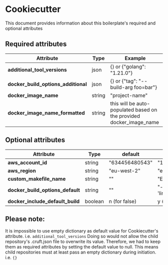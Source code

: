 # Cookiecutter

This document provides information about this boilerplate's required and optional attributes  

## Required attributes

| Attribute                           | Type     | Example                                                             |
|-------------------------------------|----------|---------------------------------------------------------------------|
| **additional_tool_versions**        | json     | {} or {"golang": "1.21.0"}                                          |
| **docker_build_options_additional** | json     | {} or {"tag": "--build-arg foo=bar"}                              |
| **docker_image_name**               | string   | "project-name"                                                      | 
| **docker_image_name_formatted**     | string   | this will be auto-populated based on the provided docker_image_name |

## Optional attributes

| Attribute                           | Type     | default        | Example                     |
|-------------------------------------|----------|----------------|-----------------------------|
| **aws_account_id**                  | string   | "634456480543" | "112233445566"              |
| **aws_region**                      | string   | "eu-west-2"    | "eu-west-1"                 | 
| **custom_makefile_name**            | string   | ""             | "ExtraMakefile"             |        
| **docker_build_options_default**    | string   | ""             | "--platform 'linux/amd64'"  |
| **docker_include_default_build**    | boolean  | n (for false)  | y (for ture)                | 

## Please note:
It is impossible to use empty dictionary as default value for Cookiecutter's attribute. i.e. `additional_tool_versions`
Doing so would not allow the child repository's .cruft.json file to overwrite its value.
Therefore, we had to keep them as required attributes by setting the default value to null. 
This means child repositories must at least pass an empty dictionary during initiation. i.e. `{}`  
